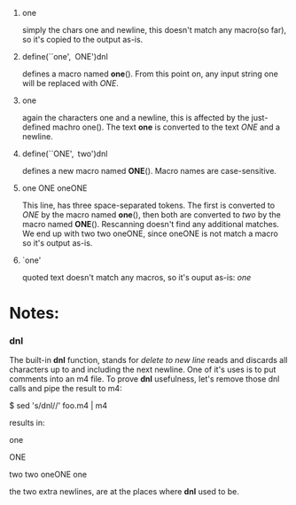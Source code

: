 1. one

   simply the chars one and newline, this doesn't match any macro(so far),
   so it's copied to the output as-is.
2. define(``one',` `ONE')dnl
   
   defines a macro named __one__(). From this point on, any input string one
   will be replaced with _ONE_.
3. one
   
   again the characters one and a newline, this is affected by the just-defined
   machro one(). The text __one__ is converted to the text _ONE_ and a newline.
4. define(``ONE',` `two')dnl
   
   defines a new macro named __ONE__(). Macro names are case-sensitive.
5. one ONE oneONE
   
   This line, has three space-separated tokens. The first is converted to _ONE_
   by the macro named __one__(), then both are converted to _two_ by the macro
   named __ONE__(). Rescanning doesn't find any additional matches. We end up with two two oneONE, since oneONE is not match a macro so it's output as-is.
6. `one'
   
   quoted text doesn't match any macros, so it's ouput as-is: _one_

# Notes:
### dnl
   The built-in __dnl__ function, stands for _delete to new line_ reads and discards all characters up to and including the next newline. One of it's uses is to put comments into an m4 file.
   To prove __dnl__ usefulness, let's remove those dnl calls and pipe the result to m4:

$ sed 's/dnl//' foo.m4 | m4

   results in:

one

ONE

two two oneONE
one

the two extra newlines, are at the places where __dnl__ used to be.
